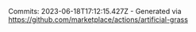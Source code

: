 Commits: 2023-06-18T17:12:15.427Z - Generated via https://github.com/marketplace/actions/artificial-grass
<br>
